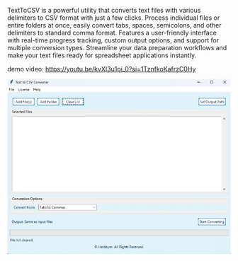 TextToCSV is a powerful utility that converts text files with various delimiters to CSV format with just a few clicks. Process individual files or entire folders at once, easily convert tabs, spaces, semicolons, and other delimiters to standard comma format. Features a user-friendly interface with real-time progress tracking, custom output options, and support for multiple conversion types. Streamline your data preparation workflows and make your text files ready for spreadsheet applications instantly.

demo video: https://youtu.be/kvXI3u1pi_0?si=1TznfkoKafrzC0Hy

![Screenshot Preview](TextToCSV_Screenshot.png)

